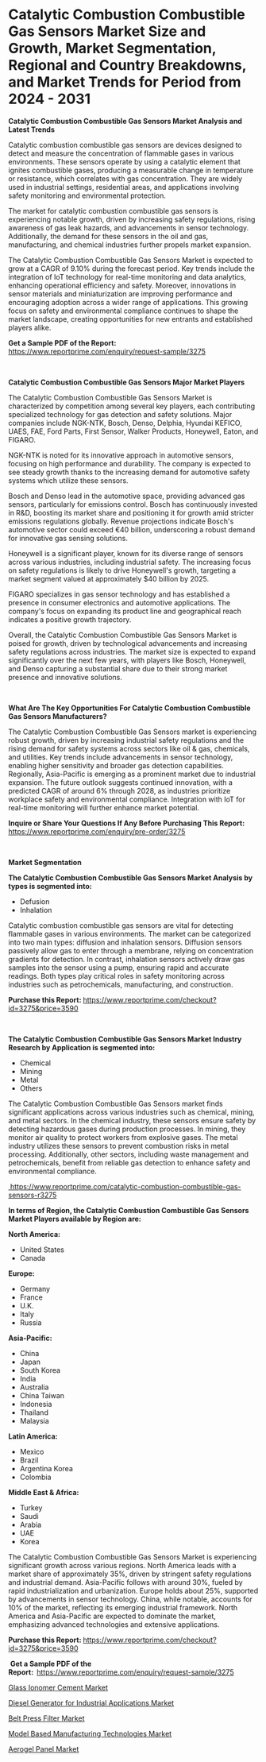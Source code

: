 <p><h1>Catalytic Combustion Combustible Gas Sensors Market Size and Growth, Market Segmentation, Regional and Country Breakdowns, and Market Trends for Period from 2024 -  2031</h1></p><p><strong>Catalytic Combustion Combustible Gas Sensors Market Analysis and Latest Trends</strong></p>
<p><p>Catalytic combustion combustible gas sensors are devices designed to detect and measure the concentration of flammable gases in various environments. These sensors operate by using a catalytic element that ignites combustible gases, producing a measurable change in temperature or resistance, which correlates with gas concentration. They are widely used in industrial settings, residential areas, and applications involving safety monitoring and environmental protection.</p><p>The market for catalytic combustion combustible gas sensors is experiencing notable growth, driven by increasing safety regulations, rising awareness of gas leak hazards, and advancements in sensor technology. Additionally, the demand for these sensors in the oil and gas, manufacturing, and chemical industries further propels market expansion.</p><p>The Catalytic Combustion Combustible Gas Sensors Market is expected to grow at a CAGR of 9.10% during the forecast period. Key trends include the integration of IoT technology for real-time monitoring and data analytics, enhancing operational efficiency and safety. Moreover, innovations in sensor materials and miniaturization are improving performance and encouraging adoption across a wider range of applications. This growing focus on safety and environmental compliance continues to shape the market landscape, creating opportunities for new entrants and established players alike.</p></p>
<p><strong>Get a Sample PDF of the Report:&nbsp;</strong> <a href="https://www.reportprime.com/enquiry/request-sample/3275?utm_campaign=62&utm_medium=2&utm_source=Github&utm_content=ia&utm_term=19112024&utm_id=catalytic-combustion-combustible-gas-sensors">https://www.reportprime.com/enquiry/request-sample/3275</a></p>
<p>&nbsp;</p>
<p><strong>Catalytic Combustion Combustible Gas Sensors Major Market Players</strong></p>
<p><p>The Catalytic Combustion Combustible Gas Sensors Market is characterized by competition among several key players, each contributing specialized technology for gas detection and safety solutions. Major companies include NGK-NTK, Bosch, Denso, Delphia, Hyundai KEFICO, UAES, FAE, Ford Parts, First Sensor, Walker Products, Honeywell, Eaton, and FIGARO.</p><p>NGK-NTK is noted for its innovative approach in automotive sensors, focusing on high performance and durability. The company is expected to see steady growth thanks to the increasing demand for automotive safety systems which utilize these sensors.</p><p>Bosch and Denso lead in the automotive space, providing advanced gas sensors, particularly for emissions control. Bosch has continuously invested in R&D, boosting its market share and positioning it for growth amid stricter emissions regulations globally. Revenue projections indicate Bosch's automotive sector could exceed €40 billion, underscoring a robust demand for innovative gas sensing solutions.</p><p>Honeywell is a significant player, known for its diverse range of sensors across various industries, including industrial safety. The increasing focus on safety regulations is likely to drive Honeywell's growth, targeting a market segment valued at approximately $40 billion by 2025.</p><p>FIGARO specializes in gas sensor technology and has established a presence in consumer electronics and automotive applications. The company's focus on expanding its product line and geographical reach indicates a positive growth trajectory.</p><p>Overall, the Catalytic Combustion Combustible Gas Sensors Market is poised for growth, driven by technological advancements and increasing safety regulations across industries. The market size is expected to expand significantly over the next few years, with players like Bosch, Honeywell, and Denso capturing a substantial share due to their strong market presence and innovative solutions.</p></p>
<p>&nbsp;</p>
<p><strong>What Are The Key Opportunities For Catalytic Combustion Combustible Gas Sensors Manufacturers?</strong></p>
<p><p>The Catalytic Combustion Combustible Gas Sensors market is experiencing robust growth, driven by increasing industrial safety regulations and the rising demand for safety systems across sectors like oil & gas, chemicals, and utilities. Key trends include advancements in sensor technology, enabling higher sensitivity and broader gas detection capabilities. Regionally, Asia-Pacific is emerging as a prominent market due to industrial expansion. The future outlook suggests continued innovation, with a predicted CAGR of around 6% through 2028, as industries prioritize workplace safety and environmental compliance. Integration with IoT for real-time monitoring will further enhance market potential.</p></p>
<p><strong>Inquire or Share Your Questions If Any Before Purchasing This Report:</strong> <a href="https://www.reportprime.com/enquiry/pre-order/3275?utm_campaign=62&utm_medium=2&utm_source=Github&utm_content=ia&utm_term=19112024&utm_id=catalytic-combustion-combustible-gas-sensors">https://www.reportprime.com/enquiry/pre-order/3275</a></p>
<p>&nbsp;</p>
<p><strong>Market Segmentation</strong></p>
<p><strong>The Catalytic Combustion Combustible Gas Sensors Market Analysis by types is segmented into:</strong></p>
<p><ul><li>Defusion</li><li>Inhalation</li></ul></p>
<p><p>Catalytic combustion combustible gas sensors are vital for detecting flammable gases in various environments. The market can be categorized into two main types: diffusion and inhalation sensors. Diffusion sensors passively allow gas to enter through a membrane, relying on concentration gradients for detection. In contrast, inhalation sensors actively draw gas samples into the sensor using a pump, ensuring rapid and accurate readings. Both types play critical roles in safety monitoring across industries such as petrochemicals, manufacturing, and construction.</p></p>
<p><strong>Purchase this Report:&nbsp;</strong><a href="https://www.reportprime.com/checkout?id=3275&price=3590&utm_campaign=62&utm_medium=2&utm_source=Github&utm_content=ia&utm_term=19112024&utm_id=catalytic-combustion-combustible-gas-sensors">https://www.reportprime.com/checkout?id=3275&price=3590</a></p>
<p>&nbsp;</p>
<p><strong>The Catalytic Combustion Combustible Gas Sensors Market Industry Research by Application is segmented into:</strong></p>
<p><ul><li>Chemical</li><li>Mining</li><li>Metal</li><li>Others</li></ul></p>
<p><p>The Catalytic Combustion Combustible Gas Sensors market finds significant applications across various industries such as chemical, mining, and metal sectors. In the chemical industry, these sensors ensure safety by detecting hazardous gases during production processes. In mining, they monitor air quality to protect workers from explosive gases. The metal industry utilizes these sensors to prevent combustion risks in metal processing. Additionally, other sectors, including waste management and petrochemicals, benefit from reliable gas detection to enhance safety and environmental compliance.</p></p>
<p><a href="https://www.reportprime.com/catalytic-combustion-combustible-gas-sensors-r3275?utm_campaign=62&utm_medium=2&utm_source=Github&utm_content=ia&utm_term=19112024&utm_id=catalytic-combustion-combustible-gas-sensors">&nbsp;https://www.reportprime.com/catalytic-combustion-combustible-gas-sensors-r3275</a></p>
<p><strong>In terms of Region, the Catalytic Combustion Combustible Gas Sensors Market Players available by Region are:</strong></p>
<p>
    <p> <strong> North America: </strong>
        <ul>
            <li>United States</li>
            <li>Canada</li>
        </ul>
        </p> 
    <p> <strong> Europe: </strong>
        <ul>
            <li>Germany</li>
            <li>France</li>
            <li>U.K.</li>
            <li>Italy</li>
            <li>Russia</li>
        </ul>
        </p> 
    <p> <strong> Asia-Pacific: </strong>
        <ul>
            <li>China</li>
            <li>Japan</li>
            <li>South Korea</li>
            <li>India</li>
            <li>Australia</li>
            <li>China Taiwan</li>
            <li>Indonesia</li>
            <li>Thailand</li>
            <li>Malaysia</li>
        </ul>
        </p> 
    <p> <strong> Latin America: </strong>
        <ul>
            <li>Mexico</li>
            <li>Brazil</li>
            <li>Argentina Korea</li>
            <li>Colombia</li>
        </ul>
        </p> 
    <p> <strong> Middle East & Africa: </strong>
        <ul>
            <li>Turkey</li>
            <li>Saudi</li>
            <li>Arabia</li>
            <li>UAE</li>
            <li>Korea</li>
        </ul>
    </p>
    </p>
<p><p>The Catalytic Combustion Combustible Gas Sensors Market is experiencing significant growth across various regions. North America leads with a market share of approximately 35%, driven by stringent safety regulations and industrial demand. Asia-Pacific follows with around 30%, fueled by rapid industrialization and urbanization. Europe holds about 25%, supported by advancements in sensor technology. China, while notable, accounts for 10% of the market, reflecting its emerging industrial framework. North America and Asia-Pacific are expected to dominate the market, emphasizing advanced technologies and extensive applications.</p></p>
<p><strong>Purchase this Report: </strong><a href="https://www.reportprime.com/checkout?id=3275&price=3590&utm_campaign=62&utm_medium=2&utm_source=Github&utm_content=ia&utm_term=19112024&utm_id=catalytic-combustion-combustible-gas-sensors">https://www.reportprime.com/checkout?id=3275&price=3590</a></p>
<p>&nbsp;<strong>Get a Sample PDF of the Report:&nbsp;&nbsp;</strong><a href="https://www.reportprime.com/enquiry/request-sample/3275?utm_campaign=62&utm_medium=2&utm_source=Github&utm_content=ia&utm_term=19112024&utm_id=catalytic-combustion-combustible-gas-sensors">https://www.reportprime.com/enquiry/request-sample/3275</a></p>
<p><strong></strong></p>
<p><p><a href="https://issuu.com/reportprime-2/docs/glass-ionomer-cement-market-size-20_307eddb3299c58?utm_campaign=62&utm_medium=2&utm_source=Github&utm_content=ia&utm_term=19112024&utm_id=catalytic-combustion-combustible-gas-sensors">Glass Ionomer Cement Market</a></p><p><a href="https://github.com/WashimHussain441/Market-Research-Report-List-1/blob/main/diesel-generator-for-industrial-applications-market.md?utm_campaign=62&utm_medium=2&utm_source=Github&utm_content=ia&utm_term=19112024&utm_id=catalytic-combustion-combustible-gas-sensors">Diesel Generator for Industrial Applications Market</a></p><p><a href="https://www.linkedin.com/pulse/belt-press-filter-market-overview-forecast-2024-2031-detailed-uymje?utm_campaign=62&utm_medium=2&utm_source=Github&utm_content=ia&utm_term=19112024&utm_id=catalytic-combustion-combustible-gas-sensors">Belt Press Filter Market</a></p><p><a href="https://issuu.com/reportprime-2/docs/model-based-manufacturing-technolog_57580396cab0c4?utm_campaign=62&utm_medium=2&utm_source=Github&utm_content=ia&utm_term=19112024&utm_id=catalytic-combustion-combustible-gas-sensors">Model Based Manufacturing Technologies Market</a></p><p><a href="https://www.linkedin.com/pulse/global-aerogel-panel-market-landscape-future-trends-strategic-0jrwe?utm_campaign=62&utm_medium=2&utm_source=Github&utm_content=ia&utm_term=19112024&utm_id=catalytic-combustion-combustible-gas-sensors">Aerogel Panel Market</a></p></p>